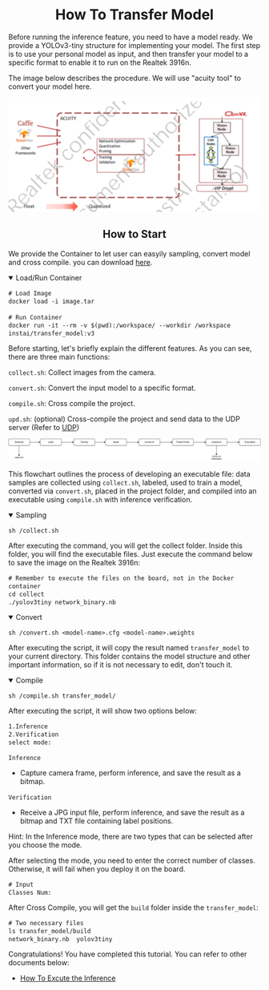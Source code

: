 # <div align="center">How To Transfer Model</div>

Before running the inference feature, you need to have a model ready. We provide a YOLOv3-tiny structure for implementing your model. The first step is to use your personal model as input, and then transfer your model to a specific format to enable it to run on the Realtek 3916n.

The image below describes the procedure. We will use "acuity tool" to convert your model here.

![alt text](../img/tranfer-model-procedure.png)

## <div align="center">How to Start</div>

We provide the Container to let user can easyily sampling, convert model and cross compile. you can download [here](https://drive.google.com/file/d/1NfLpzos6K0CqWbVXyVpKC9tl2tViwrFs/view?usp=sharing).

<details open>
<summary>Load/Run Container</summary>

```shell
# Load Image
docker load -i image.tar

# Run Container
docker run -it --rm -v $(pwd):/workspace/ --workdir /workspace instai/transfer_model:v3
```

Before starting, let's briefly explain the different features. As you can see, there are three main functions:

`collect.sh`: Collect images from the camera.

`convert.sh`: Convert the input model to a specific format.

`compile.sh`: Cross compile the project.

`upd.sh`: (optional) Cross-compile the project and send data to the UDP server (Refer to [UDP](../doc/udp.md))

![alt text](../img/docker-procedure.png)

<!-- Description -->

This flowchart outlines the process of developing an executable file: data samples are collected using `collect.sh`, labeled, used to train a model, converted via `convert.sh`, placed in the project folder, and compiled into an executable using `compile.sh` with inference verification.

</details>

<details open>
<summary>Sampling</summary>

```shell
sh /collect.sh
```

After executing the command, you will get the collect folder. Inside this folder, you will find the executable files. Just execute the command below to save the image on the Realtek 3916n:

```shell
# Remember to execute the files on the board, not in the Docker container
cd collect
./yolov3tiny network_binary.nb
```

</details>

<details open>
<summary>Convert</summary>

```shell
sh /convert.sh <model-name>.cfg <model-name>.weights
```

After executing the script, it will copy the result named `transfer_model` to your current directory. This folder contains the model structure and other important information, so if it is not necessary to edit, don't touch it.

</details>

<details open>
<summary>Compile</summary>

```shell
sh /compile.sh transfer_model/
```

After executing the script, it will show two options below:

```shell
1.Inference
2.Verification
select mode:
```

`Inference`

- Capture camera frame, perform inference, and save the result as a bitmap.

`Verification`

- Receive a JPG input file, perform inference, and save the result as a bitmap and TXT file containing label positions.

Hint: In the Inference mode, there are two types that can be selected after you choose the mode.

After selecting the mode, you need to enter the correct number of classes. Otherwise, it will fail when you deploy it on the board.

```shell
# Input 
Classes Num:
```

After Cross Compile, you will get the `build` folder inside the `transfer_model`:

```shell
# Two necessary files
ls transfer_model/build
network_binary.nb  yolov3tiny
```

</details>

Congratulations! You have completed this tutorial. You can refer to other documents below:

- [How To Excute the Inference](../doc/inference.md)

